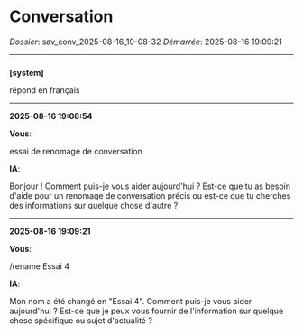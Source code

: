 # Conversation
_Dossier_: sav_conv_2025-08-16_19-08-32
_Démarrée_: 2025-08-16 19:09:21

---

###   
**[system]**


répond en français


---
**2025-08-16 19:08:54**

**Vous**:

essai de renomage de conversation

**IA**:

Bonjour ! Comment puis-je vous aider aujourd'hui ? Est-ce que tu as besoin d'aide pour un renomage de conversation précis ou est-ce que tu cherches des informations sur quelque chose d'autre ?

---
**2025-08-16 19:09:21**

**Vous**:

/rename Essai 4

**IA**:

Mon nom a été changé en "Essai 4". Comment puis-je vous aider aujourd'hui ? Est-ce que je peux vous fournir de l'information sur quelque chose spécifique ou sujet d'actualité ?
